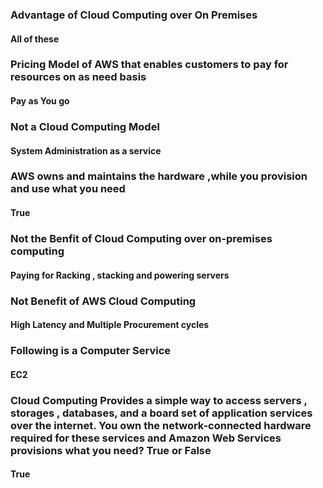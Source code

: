 ### Advantage of Cloud Computing over On Premises
#### All of these

### Pricing Model of AWS that enables customers to pay for resources on as need basis
#### Pay as You go

### Not a Cloud Computing Model
#### System Administration as a service

### AWS owns and maintains the hardware ,while you provision and use what you need
#### True

### Not the Benfit of Cloud Computing over on-premises computing
#### Paying for Racking , stacking and powering servers

### Not Benefit of AWS Cloud Computing
#### High Latency and Multiple Procurement cycles

### Following is a Computer Service
#### EC2

### Cloud Computing Provides a simple way to access servers , storages , databases, and a board set of application services over the internet. You own the network-connected hardware required for these services and Amazon Web Services provisions what you need? True or False

#### True
